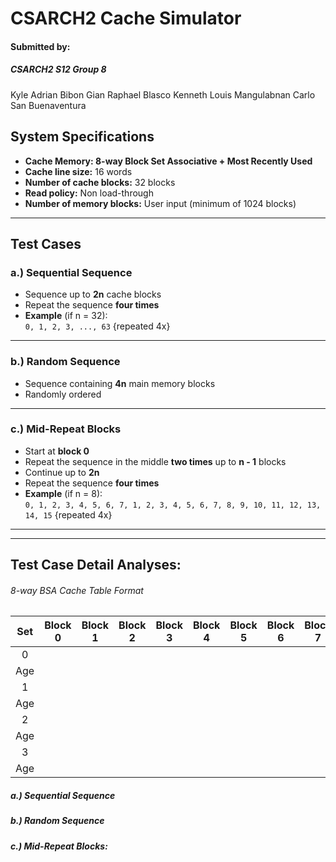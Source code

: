 # **CSARCH2 Cache Simulator**

#### Submitted by:
##### CSARCH2 S12 Group 8
Kyle Adrian Bibon
Gian Raphael Blasco
Kenneth Louis Mangulabnan
Carlo San Buenaventura


## **System Specifications**
- **Cache Memory: 8-way Block Set Associative + Most Recently Used**
- **Cache line size:** 16 words  
- **Number of cache blocks:** 32 blocks  
- **Read policy:** Non load-through  
- **Number of memory blocks:** User input (minimum of 1024 blocks)  

---

## **Test Cases**
### **a.) Sequential Sequence**  
- Sequence up to **2n** cache blocks  
- Repeat the sequence **four times**  
- **Example** (if n = 32):  
  `0, 1, 2, 3, ..., 63` {repeated 4x}  

---
### **b.) Random Sequence**  
- Sequence containing **4n** main memory blocks  
- Randomly ordered  

---
### **c.) Mid-Repeat Blocks**  
- Start at **block 0**  
- Repeat the sequence in the middle **two times** up to **n - 1** blocks  
- Continue up to **2n**  
- Repeat the sequence **four times**  
- **Example** (if n = 8):  
  `0, 1, 2, 3, 4, 5, 6, 7, 1, 2, 3, 4, 5, 6, 7, 8, 9, 10, 11, 12, 13, 14, 15` {repeated 4x}  

---
---
## Test Case Detail Analyses:
###### 8-way BSA Cache Table Format
|  Set  | Block 0 | Block 1 | Block 2 | Block 3 | Block 4 | Block 5 | Block 6 | Block 7 |
| :---: | ------- | ------- | ------- | ------- | ------- | ------- | ------- | ------- |
|   0   |         |         |         |         |         |         |         |         |
|  Age  |         |         |         |         |         |         |         |         |
|   1   |         |         |         |         |         |         |         |         |
|  Age  |         |         |         |         |         |         |         |         |
|   2   |         |         |         |         |         |         |         |         |
|  Age  |         |         |         |         |         |         |         |         |
|   3   |         |         |         |         |         |         |         |         |
|  Age  |         |         |         |         |         |         |         |         |

##### a.) Sequential Sequence
##### b.) Random Sequence
##### c.) Mid-Repeat Blocks: 
